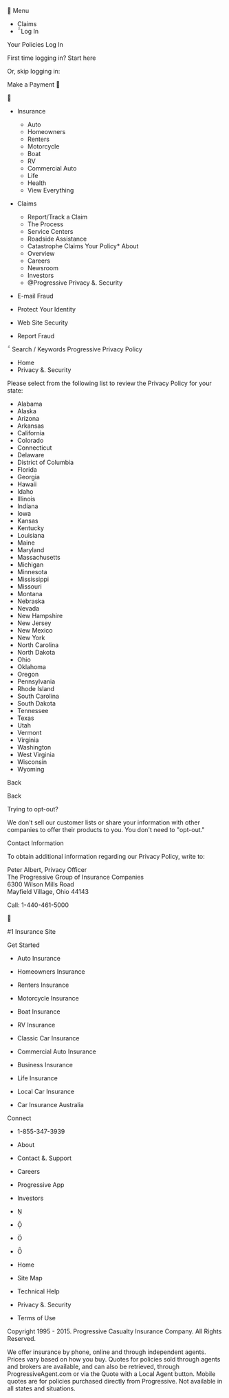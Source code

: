  Menu

*   Claims
*   Log In

Your Policies Log In

First time logging in? Start here

Or, skip logging in:

Make a Payment 



*   Insurance
    *   Auto
    *   Homeowners
    *   Renters
    *   Motorcycle
    *   Boat
    *   RV
    *   Commercial Auto
    *   Life
    *   Health
    *   View Everything
*   Claims
    *   Report/Track a Claim
    *   The Process
    *   Service Centers
    *   Roadside Assistance
    *   Catastrophe Claims
Your Policy*   About
    *   Overview
    *   Careers
    *   Newsroom
    *   Investors
    *   @Progressive
Privacy &. Security

*   E-mail Fraud
*   Protect Your Identity
*   Web Site Security
*   Report Fraud

 Search / Keywords Progressive Privacy Policy

*   Home
*   Privacy &. Security

Please select from the following list to review the Privacy Policy for your state:

*   Alabama
*   Alaska
*   Arizona
*   Arkansas
*   California
*   Colorado
*   Connecticut
*   Delaware
*   District of Columbia
*   Florida
*   Georgia
*   Hawaii
*   Idaho
*   Illinois
*   Indiana
*   Iowa
*   Kansas
*   Kentucky
*   Louisiana
*   Maine
*   Maryland
*   Massachusetts
*   Michigan
*   Minnesota
*   Mississippi
*   Missouri
*   Montana
*   Nebraska
*   Nevada
*   New Hampshire
*   New Jersey
*   New Mexico
*   New York
*   North Carolina
*   North Dakota
*   Ohio
*   Oklahoma
*   Oregon
*   Pennsylvania
*   Rhode Island
*   South Carolina
*   South Dakota
*   Tennessee
*   Texas
*   Utah
*   Vermont
*   Virginia
*   Washington
*   West Virginia
*   Wisconsin
*   Wyoming

Back

Back

Trying to opt-out?

We don't sell our customer lists or share your information with other companies to offer their products to you. You don't need to "opt-out."

Contact Information

To obtain additional information regarding our Privacy Policy, write to:

Peter Albert, Privacy Officer  
The Progressive Group of Insurance Companies  
6300 Wilson Mills Road  
Mayfield Village, Ohio 44143  

Call: 1-440-461-5000



#1 Insurance Site

Get Started

*   Auto Insurance
*   Homeowners Insurance
*   Renters Insurance
*   Motorcycle Insurance
*   Boat Insurance
*   RV Insurance

*   Classic Car Insurance
*   Commercial Auto Insurance
*   Business Insurance
*   Life Insurance
*   Local Car Insurance
*   Car Insurance Australia

Connect

*   1-855-347-3939
*   About
*   Contact &. Support
*   Careers
*   Progressive App
*   Investors

*   
*   
*   
*   

*   Home
*   Site Map
*   Technical Help
*   Privacy &. Security
*   Terms of Use

Copyright 1995 - 2015. Progressive Casualty Insurance Company. All Rights Reserved.

We offer insurance by phone, online and through independent agents. Prices vary based on how you buy. Quotes for policies sold through agents and brokers are available, and can also be retrieved, through ProgressiveAgent.com or via the Quote with a Local Agent button. Mobile quotes are for policies purchased directly from Progressive. Not available in all states and situations.